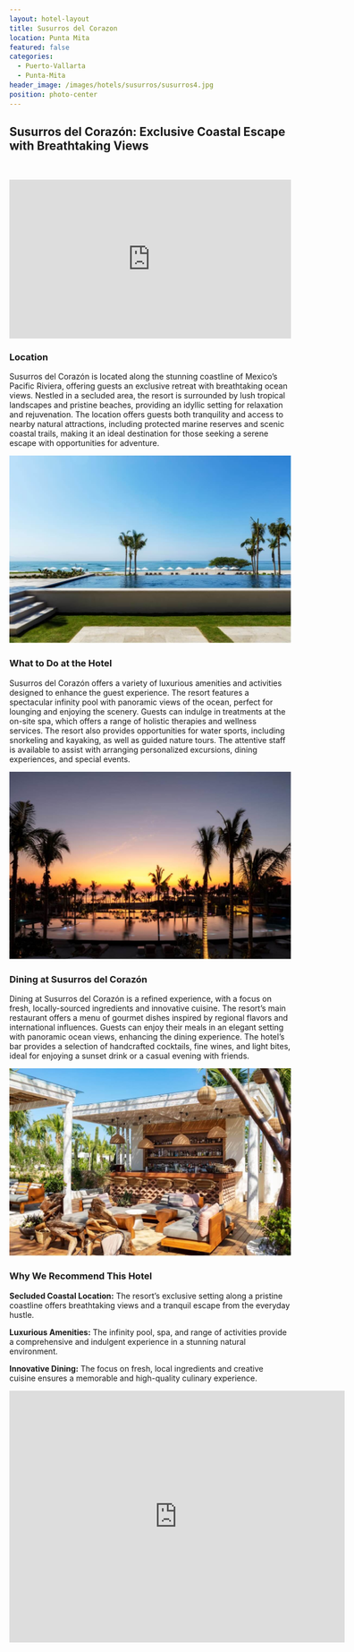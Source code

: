 ```yaml
---
layout: hotel-layout
title: Susurros del Corazon
location: Punta Mita
featured: false
categories:
  - Puerto-Vallarta
  - Punta-Mita
header_image: /images/hotels/susurros/susurros4.jpg
position: photo-center
---
```

## Susurros del Corazón: Exclusive Coastal Escape with Breathtaking Views

&nbsp;

<style>.embed-container { position: relative; padding-bottom: 56.25%; height: 0; overflow: hidden; max-width: 100%; } .embed-container iframe, .embed-container object, .embed-container embed { position: absolute; top: 0; left: 0; width: 100%; height: 100%; }</style>

<div class="embed-container"><iframe src="https://www.youtube.com/embed/R3jD97fn4oc" frameborder="0" allowfullscreen=""></iframe></div>

### Location

Susurros del Corazón is located along the stunning coastline of Mexico’s Pacific Riviera, offering guests an exclusive retreat with breathtaking ocean views. Nestled in a secluded area, the resort is surrounded by lush tropical landscapes and pristine beaches, providing an idyllic setting for relaxation and rejuvenation. The location offers guests both tranquility and access to nearby natural attractions, including protected marine reserves and scenic coastal trails, making it an ideal destination for those seeking a serene escape with opportunities for adventure.

![](/images/hotels/susurros/susurros5.jpg)

### What to Do at the Hotel

Susurros del Corazón offers a variety of luxurious amenities and activities designed to enhance the guest experience. The resort features a spectacular infinity pool with panoramic views of the ocean, perfect for lounging and enjoying the scenery. Guests can indulge in treatments at the on-site spa, which offers a range of holistic therapies and wellness services. The resort also provides opportunities for water sports, including snorkeling and kayaking, as well as guided nature tours. The attentive staff is available to assist with arranging personalized excursions, dining experiences, and special events.

![](/images/hotels/susurros/susurros1.jpg)

### Dining at Susurros del Corazón

Dining at Susurros del Corazón is a refined experience, with a focus on fresh, locally-sourced ingredients and innovative cuisine. The resort’s main restaurant offers a menu of gourmet dishes inspired by regional flavors and international influences. Guests can enjoy their meals in an elegant setting with panoramic ocean views, enhancing the dining experience. The hotel’s bar provides a selection of handcrafted cocktails, fine wines, and light bites, ideal for enjoying a sunset drink or a casual evening with friends.

![](/images/hotels/susurros/susurros2.jpg)

### Why We Recommend This Hotel

**Secluded Coastal Location:** The resort’s exclusive setting along a pristine coastline offers breathtaking views and a tranquil escape from the everyday hustle.&nbsp;

**Luxurious Amenities:** The infinity pool, spa, and range of activities provide a comprehensive and indulgent experience in a stunning natural environment.&nbsp;

**Innovative Dining:** The focus on fresh, local ingredients and creative cuisine ensures a memorable and high-quality culinary experience.&nbsp;

<div class='map-container center'>

<iframe src="https://www.google.com/maps/embed?pb=!1m18!1m12!1m3!1d3730.8301029231384!2d-105.48266698876063!3d20.757679196953262!2m3!1f0!2f0!3f0!3m2!1i1024!2i768!4f13.1!3m3!1m2!1s0x84216b49b5a1c5ef%3A0xa6d798e69065c78d!2sSusurros%20del%20Coraz%C3%B3n%2C%20Auberge%20Resorts%20Collection!5e0!3m2!1ses!2smx!4v1723603925261!5m2!1ses!2smx" width="600" height="450" style="border:0;" allowfullscreen="" loading="lazy" referrerpolicy="no-referrer-when-downgrade"></iframe>

</div>
&nbsp;